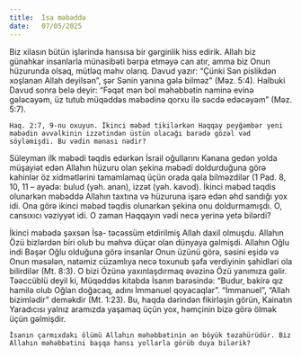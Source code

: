 ```yaml
---
title:  İsa məbəddə
date:   07/05/2025
---
```


Biz xilasın bütün işlərində hansısa bir gərginlik hiss edirik. Allah biz günahkar insanlarla münasibəti bərpa etməyə can atır, amma biz Onun hüzurunda olsaq, mütləq məhv olarıq. Davud yazır: “Çünki Sən pislikdən xoşlanan Allah deyilsən”, şər Sənin yanına gələ bilməz” (Məz. 5:4). Halbuki Davud sonra belə deyir: “Fəqət mən bol məhəbbətin naminə evinə gələcəyəm, üz tutub müqəddəs məbədinə qorxu ilə səcdə edəcəyəm” (Məz. 5:7).

`Haq. 2:7, 9-nu oxuyun. İkinci məbəd tikilərkən Haqqay peyğəmbər yeni məbədin əvvəlkinin izzətindən üstün olacağı barədə gözəl vəd söyləmişdi. Bu vədin mənası nədir?`

Süleyman ilk məbədi təqdis edərkən İsrail oğullarını Kənana gedən yolda müşayiət edən Allahın hüzuru olan şekina məbədi doldurduğuna görə kahinlər öz xidmətlərini tamamlamaq üçün orada qala bilməzdilər (1 Pad. 8, 10, 11 – ayədə: bulud (yəh. anan), izzət (yəh. kavod). İkinci məbəd təqdis olunarkən məbəddə Allahın taxtına və hüzuruna işarə edən əhd sandığı yox idi. Ona görə ikinci məbəd təqdis olunarkən şekina onu doldurmamışdı. O, cansıxıcı vəziyyət idi. O zaman Haqqayın vədi necə yerinə yetə bilərdi?

İkinci məbədə şəxsən İsa- təcəssüm etdirilmiş Allah daxil olmuşdu. Allahın Özü bizlərdən biri olub bu məhvə düçar olan dünyaya gəlmişdi. Allahın Oğlu indi Bəşər Oğlu olduğuna görə insanlar Onun üzünü görə, səsini eşidə və Onun məsələn, natəmiz cüzamlıya necə toxunub şəfa verdiyinin şahidləri ola bilirdilər (Mt. 8:3). O bizi Özünə yaxınlaşdırmaq əvəzinə Özü yanımıza gəlir. Təəccüblü deyil ki, Müqəddəs kitabda İsanın barəsində: “Budur, bakirə qız hamilə olub Oğlan doğacaq, adını İmmanuel qoyacaqlar”. “İmmanuel”, “Allah bizimlədir” deməkdir (Mt. 1:23). Bu, haqda dərindən fikirləşin görün, Kainatın Yaradıcısı yalnız aramızda yaşamaq üçün yox, həmçinin bizə görə ölmək üçün gəlmişdir.

`İsanın çarmıxdakı ölümü Allahın məhəbbətinin ən böyük təzahürüdür. Biz Allahın məhəbbətini başqa hansı yollarla görüb duya bilərik?`